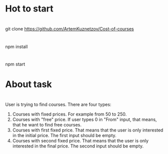 # Hot  to start
#
git clone https://github.com/ArtemKuznetzov/Cost-of-courses 
#
npm install
#
npm start
# About task
#
User is trying to find courses. There are four types:
1. Courses with fixed prices. For example from 50 to 250. 
2. Courses with "free" price. If user types 0 in "From" input, that means, that he want to find free courses.
3. Courses with first fixed price. That means that the user is only interested in the initial price. The first input should be empty.
4. Courses with second fixed price. That means that the user is only interested in the final price. The second input should be empty.


